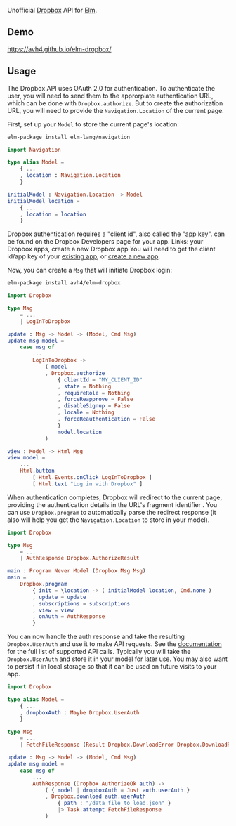 Unofficial [Dropbox](https://www.dropbox.com) API for [Elm](http://elm-lang.org/).


## Demo

<https://avh4.github.io/elm-dropbox/>


## Usage

The Dropbox API uses OAuth 2.0 for authentication.
To authenticate the user, you will need to send them to the approrpiate authentication URL,
which can be done with `Dropbox.authorize`.
But to create the authorization URL, you will need to provide the `Navigation.Location` of the current page.

First, set up your `Model` to store the current page's location:

```sh
elm-package install elm-lang/navigation
```

```elm
import Navigation

type alias Model =
    { ...
    , location : Navigation.Location
    }

initialModel : Navigation.Location -> Model
initialModel location =
    { ...
    , location = location
    }
```

Dropbox authentication requires a "client id", also called the "app key".
can be found on the Dropbox Developers page for your app. Links: your Dropbox apps, create a new Dropbox app
You will need to get the client id/app key of your [existing app](https://www.dropbox.com/developers/apps),
or [create a new app](https://www.dropbox.com/developers/apps/create).

Now, you can create a `Msg` that will initiate Dropbox login:

```sh
elm-package install avh4/elm-dropbox
```

```elm
import Dropbox

type Msg
    = ...
    | LogInToDropbox

update : Msg -> Model -> (Model, Cmd Msg)
update msg model =
    case msg of
        ...
        LogInToDropbox ->
            ( model
            , Dropbox.authorize
                { clientId = "MY_CLIENT_ID"
                , state = Nothing
                , requireRole = Nothing
                , forceReapprove = False
                , disableSignup = False
                , locale = Nothing
                , forceReauthentication = False
                }
                model.location
            )

view : Model -> Html Msg
view model =
    ...
    Html.button
        [ Html.Events.onClick LogInToDropbox ]
        [ Html.text "Log in with Dropbox" ]
```

When authentication completes, Dropbox will redirect to the current page,
providing the authentication details in the URL's fragment identifier .
You can use `Dropbox.program` to automatically parse the redirect response
(it also will help you get the `Navigation.Location` to store in your model).


```elm
import Dropbox

type Msg
    = ...
    | AuthResponse Dropbox.AuthorizeResult

main : Program Never Model (Dropbox.Msg Msg)
main =
    Dropbox.program
        { init = \location -> ( initialModel location, Cmd.none )
        , update = update
        , subscriptions = subscriptions
        , view = view
        , onAuth = AuthResponse
        }
```

You can now handle the auth response and take the resulting `Dropbox.UserAuth` and use it to make API requests.
See the [documentation](http://package.elm-lang.org/packages/avh4/elm-dropbox/latest/Dropbox) for the full list of supported API calls.
Typically you will take the `Dropbox.UserAuth` and store it in your model for later use.
You may also want to persist it in local storage so that it can be used on future visits to your app.

```elm
import Dropbox

type alias Model =
    { ...
    , dropboxAuth : Maybe Dropbox.UserAuth
    }

type Msg
    = ...
    | FetchFileResponse (Result Dropbox.DownloadError Dropbox.DownloadResponse)

update : Msg -> Model -> (Model, Cmd Msg)
update msg model =
    case msg of
        ...
        AuthResponse (Dropbox.AuthorizeOk auth) ->
            ( { model | dropboxAuth = Just auth.userAuth }
            , Dropbox.download auth.userAuth
                { path : "/data_file_to_load.json" }
                |> Task.attempt FetchFileResponse
            )
```

